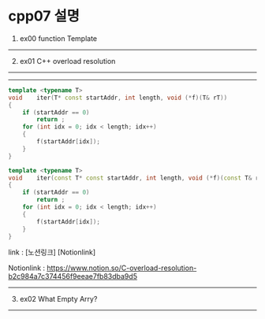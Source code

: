 cpp07 설명
=========
1. ex00 function Template
----------------------------
2. ex01 C++ overload resolution
----------------------------

* * *
```c++
template <typename T>
void	iter(T* const startAddr, int length, void (*f)(T& rT))
{
	if (startAddr == 0)
		return ;
	for (int idx = 0; idx < length; idx++)
	{
		f(startAddr[idx]);
	}
}

template <typename T>
void	iter(const T* const startAddr, int length, void (*f)(const T& rT))
{
	if (startAddr == 0)
		return ;
	for (int idx = 0; idx < length; idx++)
	{
		f(startAddr[idx]);
	}
}
```


link : [노션링크] [Notionlink]

Notionlink : https://www.notion.so/C-overload-resolution-b2c984a7c374456f9eeae7fb83dba9d5

* * *

3. ex02 What Empty Arry?
----------------------------